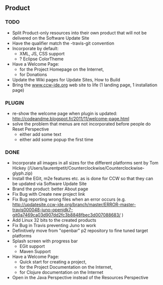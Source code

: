 ## Product

### TODO

- Split Product-only resources into their own product that will not be delivered on the Software Update Site
- Have the qualifier match the <branch>-travis<build>-git<sha1> convention 
- Incorporate by default:
  - XML, JS, CSS support
  - ? Eclipse ColorTheme
- Have a Welcome Page: 
  - for the Project Homepage on the Internet, 
  - for Donations
- Update the Wiki pages for Update Sites, How to Build
- Bring the www.ccw-ide.org web site to life (1 landing page, 1 installation page)

### PLUGIN
- re-show the welcome page when plugin is updated: http://codeandme.blogspot.fr/2011/11/welcome-page.html
- solve the problem that menus are not incorporated before people do Reset Perspective
  - either add some text
  - either add some popup the first time

### DONE

- Incorporate all images in all sizes for the different platforms sent by Tom Hickey (/Users/laurentpetit/Counterclockwise/Counterclockwise-glyph.zip)
- Install the EGit, m2e features etc. as is done for CCW so that they can be updated via Software Update Site
- Brand the product: better About page
- Fix Bug with Create new project link
- Fix Bug reporting wrong files when an error occurs (e.g. http://updatesite.ccw-ide.org/branch/master/ERROR-master-travis000048-juno-openjdk7-git0a7469ca03d907dd2fc3b8848fbec3d007088683/ )
- Add Linux 32 bits to the created products
- Fix Bug in Travis preventing Juno to work
- Definitively move from "openbar" p2 repository to fine tuned target platforms
- Splash screen with progress bar
  - EGit support
  - Maven Support
- Have a Welcome Page: 
  - Quick start for creating a project, 
  - for the Project Documentation on the Internet, 
  - for Clojure documentation on the Internet
 - Open in the Java Perspective instead of the Resources Perspective
